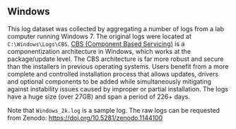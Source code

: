 ## Windows

This log dataset was collected by aggregating a number of logs from a lab computer running Windows 7. The original logs were located at `C:\Windows\Logs\CBS`. [CBS (Component Based Servicing)](https://blogs.technet.microsoft.com/askperf/2008/04/23/understanding-component-based-servicing/) is a componentization architecture in Windows, which works at the package/update level. The CBS architecture is far more robust and secure than the installers in previous operating systems. Users benefit from a more complete and controlled installation process that allows updates, drivers and optional components to be added while simultaneously mitigating against instability issues caused by improper or partial installation. The logs have a huge size (over 27GB) and span a period of 226+ days.

Note that `Windows_2k.log` is a sample log. The raw logs can be requested from Zenodo: https://doi.org/10.5281/zenodo.1144100
